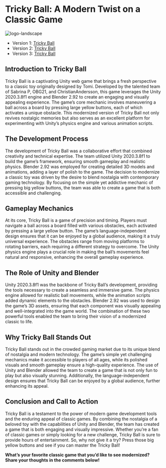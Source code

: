 # Tricky Ball: A Modern Twist on a Classic Game
![logo-landscape](https://github.com/user-attachments/assets/cb86d997-4c49-4fff-8733-bd10b1f85861)

- Version 1: [Tricky Ball](https://sprunki-incredibox.org/game/other-tricky-ball)
- Version 2: [Tricky Ball](https://sprunki.la/game/other-tricky-ball)
- Version 3: [Tricky Ball](https://scrunkly.org/game/other-tricky-ball)


## Introduction to Tricky Ball
Tricky Ball is a captivating Unity web game that brings a fresh perspective to a classic toy originally designed by Tomi. Developed by the talented team of Sabrina P, OBG21, and ChristianAndersson, this game leverages the Unity 2020.3.8f1 engine and Blender 2.92 to create an engaging and visually appealing experience. The game’s core mechanic involves maneuvering a ball across a board by pressing large yellow buttons, each of which activates a unique obstacle. This modernized version of Tricky Ball not only revives nostalgic memories but also serves as an excellent platform for experimenting with Unity’s physics engine and various animation scripts.

## The Development Process
The development of Tricky Ball was a collaborative effort that combined creativity and technical expertise. The team utilized Unity 2020.3.8f1 to build the game’s framework, ensuring smooth gameplay and realistic physics. Blender 2.92 was employed for creating detailed 3D models and animations, adding a layer of polish to the game. The decision to modernize a classic toy was driven by the desire to blend nostalgia with contemporary gaming technology. By focusing on the simple yet addictive mechanic of pressing big yellow buttons, the team was able to create a game that is both accessible and challenging.

## Gameplay Mechanics
At its core, Tricky Ball is a game of precision and timing. Players must navigate a ball across a board filled with various obstacles, each activated by pressing a large yellow button. The game’s language-independent design ensures that it can be enjoyed by a global audience, making it a truly universal experience. The obstacles range from moving platforms to rotating barriers, each requiring a different strategy to overcome. The Unity physics engine plays a crucial role in making the ball’s movements feel natural and responsive, enhancing the overall gameplay experience.

## The Role of Unity and Blender
Unity 2020.3.8f1 was the backbone of Tricky Ball’s development, providing the tools necessary to create a seamless and immersive game. The physics engine allowed for realistic ball movements, while the animation scripts added dynamic elements to the obstacles. Blender 2.92 was used to design the game’s 3D assets, ensuring that each component was visually appealing and well-integrated into the game world. The combination of these two powerful tools enabled the team to bring their vision of a modernized classic to life.

## Why Tricky Ball Stands Out
Tricky Ball stands out in the crowded gaming market due to its unique blend of nostalgia and modern technology. The game’s simple yet challenging mechanics make it accessible to players of all ages, while its polished visuals and smooth gameplay ensure a high-quality experience. The use of Unity and Blender allowed the team to create a game that is not only fun to play but also visually stunning. Additionally, the language-independent design ensures that Tricky Ball can be enjoyed by a global audience, further enhancing its appeal.

## Conclusion and Call to Action
Tricky Ball is a testament to the power of modern game development tools and the enduring appeal of classic games. By combining the nostalgia of a beloved toy with the capabilities of Unity and Blender, the team has created a game that is both engaging and visually impressive. Whether you’re a fan of classic games or simply looking for a new challenge, Tricky Ball is sure to provide hours of entertainment. So, why not give it a try? Press those big yellow buttons and see if you can master the Tricky Ball!

**What’s your favorite classic game that you’d like to see modernized? Share your thoughts in the comments below!**
